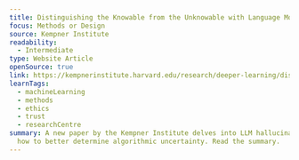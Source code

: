 ```yaml
---
title: Distinguishing the Knowable from the Unknowable with Language Models (Overview)
focus: Methods or Design
source: Kempner Institute
readability:
  - Intermediate
type: Website Article
openSource: true
link: https://kempnerinstitute.harvard.edu/research/deeper-learning/distinguishing-the-knowable-from-the-unknowable-with-language-models/
learnTags:
  - machineLearning
  - methods
  - ethics
  - trust
  - researchCentre
summary: A new paper by the Kempner Institute delves into LLM hallucination and
  how to better determine algorithmic uncertainty. Read the summary.
---
```

